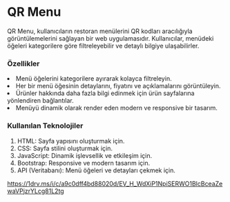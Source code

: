 <h1>QR Menu
</h1>
<p>QR Menu, kullanıcıların restoran menülerini QR kodları aracılığıyla görüntülemelerini sağlayan bir web uygulamasıdır. Kullanıcılar, menüdeki öğeleri kategorilere göre filtreleyebilir ve detaylı bilgiye ulaşabilirler.</p>

<h3>Özellikler</h3>
<li>Menü öğelerini kategorilere ayırarak kolayca filtreleyin.</li>
<li>Her bir menü öğesinin detaylarını, fiyatını ve açıklamalarını görüntüleyin.
</li>
<li>Ürünler hakkında daha fazla bilgi edinmek için ürün sayfalarına yönlendiren bağlantılar.
</li>
<li>Menüyü dinamik olarak render eden modern ve responsive bir tasarım.
</li>

<h3>Kullanılan Teknolojiler</h3>
<ol>
  <li>HTML: Sayfa yapısını oluşturmak için.
</li>
    <li>CSS: Sayfa stilini oluşturmak için.
</li>
    <li>JavaScript: Dinamik işlevsellik ve etkileşim için.
</li>
    <li>Bootstrap: Responsive ve modern tasarım için.
</li>
    <li>API (Veritabanı): Menü öğeleri ve detayları çekmek için.
</li>
</ol>


https://1drv.ms/i/c/a9c0dff4bd88020d/EV_H_WdXiP1NpiSERWO1BlcBceaZewaVPjzrYLcg81L2tg
